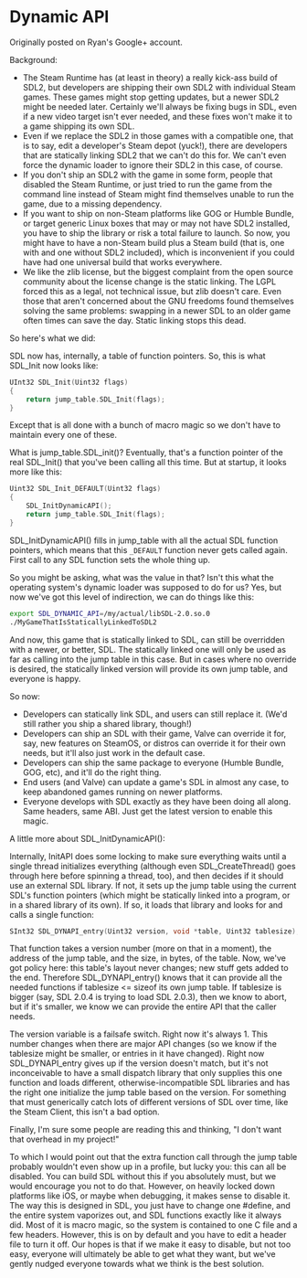 # Dynamic API

Originally posted on Ryan's Google+ account.

Background:

- The Steam Runtime has (at least in theory) a really kick-ass build of SDL2,
  but developers are shipping their own SDL2 with individual Steam games.
  These games might stop getting updates, but a newer SDL2 might be needed later.
  Certainly we'll always be fixing bugs in SDL, even if a new video target isn't
  ever needed, and these fixes won't make it to a game shipping its own SDL.
- Even if we replace the SDL2 in those games with a compatible one, that is to
  say, edit a developer's Steam depot (yuck!), there are developers that are
  statically linking SDL2 that we can't do this for. We can't even force the
  dynamic loader to ignore their SDL2 in this case, of course.
- If you don't ship an SDL2 with the game in some form, people that disabled the
  Steam Runtime, or just tried to run the game from the command line instead of
  Steam might find themselves unable to run the game, due to a missing dependency.
- If you want to ship on non-Steam platforms like GOG or Humble Bundle, or target
  generic Linux boxes that may or may not have SDL2 installed, you have to ship
  the library or risk a total failure to launch. So now, you might have to have
  a non-Steam build plus a Steam build (that is, one with and one without SDL2
  included), which is inconvenient if you could have had one universal build
  that works everywhere.
- We like the zlib license, but the biggest complaint from the open source
  community about the license change is the static linking. The LGPL forced this
  as a legal, not technical issue, but zlib doesn't care. Even those that aren't
  concerned about the GNU freedoms found themselves solving the same problems:
  swapping in a newer SDL to an older game often times can save the day.
  Static linking stops this dead.

So here's what we did:

SDL now has, internally, a table of function pointers. So, this is what SDL_Init
now looks like:

```c
UInt32 SDL_Init(Uint32 flags)
{
    return jump_table.SDL_Init(flags);
}
```

Except that is all done with a bunch of macro magic so we don't have to maintain
every one of these.

What is jump_table.SDL_init()? Eventually, that's a function pointer of the real
SDL_Init() that you've been calling all this time. But at startup, it looks more
like this:

```c
Uint32 SDL_Init_DEFAULT(Uint32 flags)
{
    SDL_InitDynamicAPI();
    return jump_table.SDL_Init(flags);
}
```

SDL_InitDynamicAPI() fills in jump_table with all the actual SDL function
pointers, which means that this `_DEFAULT` function never gets called again.
First call to any SDL function sets the whole thing up.

So you might be asking, what was the value in that? Isn't this what the operating
system's dynamic loader was supposed to do for us? Yes, but now we've got this
level of indirection, we can do things like this:

```bash
export SDL_DYNAMIC_API=/my/actual/libSDL-2.0.so.0
./MyGameThatIsStaticallyLinkedToSDL2
```

And now, this game that is statically linked to SDL, can still be overridden
with a newer, or better, SDL. The statically linked one will only be used as
far as calling into the jump table in this case. But in cases where no override
is desired, the statically linked version will provide its own jump table,
and everyone is happy.

So now:

- Developers can statically link SDL, and users can still replace it.
  (We'd still rather you ship a shared library, though!)
- Developers can ship an SDL with their game, Valve can override it for, say,
  new features on SteamOS, or distros can override it for their own needs,
  but it'll also just work in the default case.
- Developers can ship the same package to everyone (Humble Bundle, GOG, etc),
  and it'll do the right thing.
- End users (and Valve) can update a game's SDL in almost any case,
  to keep abandoned games running on newer platforms.
- Everyone develops with SDL exactly as they have been doing all along.
  Same headers, same ABI. Just get the latest version to enable this magic.

A little more about SDL_InitDynamicAPI():

Internally, InitAPI does some locking to make sure everything waits until a
single thread initializes everything (although even SDL_CreateThread() goes
through here before spinning a thread, too), and then decides if it should use
an external SDL library. If not, it sets up the jump table using the current
SDL's function pointers (which might be statically linked into a program, or in
a shared library of its own). If so, it loads that library and looks for and
calls a single function:

```c
SInt32 SDL_DYNAPI_entry(Uint32 version, void *table, Uint32 tablesize);
```

That function takes a version number (more on that in a moment), the address of
the jump table, and the size, in bytes, of the table.
Now, we've got policy here: this table's layout never changes; new stuff gets
added to the end. Therefore SDL_DYNAPI_entry() knows that it can provide all
the needed functions if tablesize <= sizeof its own jump table. If tablesize is
bigger (say, SDL 2.0.4 is trying to load SDL 2.0.3), then we know to abort, but
if it's smaller, we know we can provide the entire API that the caller needs.

The version variable is a failsafe switch.
Right now it's always 1. This number changes when there are major API changes
(so we know if the tablesize might be smaller, or entries in it have changed).
Right now SDL_DYNAPI_entry gives up if the version doesn't match, but it's not
inconceivable to have a small dispatch library that only supplies this one
function and loads different, otherwise-incompatible SDL libraries and has the
right one initialize the jump table based on the version. For something that
must generically catch lots of different versions of SDL over time, like the
Steam Client, this isn't a bad option.

Finally, I'm sure some people are reading this and thinking,
"I don't want that overhead in my project!"

To which I would point out that the extra function call through the jump table
probably wouldn't even show up in a profile, but lucky you: this can all be
disabled. You can build SDL without this if you absolutely must, but we would
encourage you not to do that. However, on heavily locked down platforms like
iOS, or maybe when debugging, it makes sense to disable it. The way this is
designed in SDL, you just have to change one #define, and the entire system
vaporizes out, and SDL functions exactly like it always did. Most of it is
macro magic, so the system is contained to one C file and a few headers.
However, this is on by default and you have to edit a header file to turn it
off. Our hopes is that if we make it easy to disable, but not too easy,
everyone will ultimately be able to get what they want, but we've gently
nudged everyone towards what we think is the best solution.
